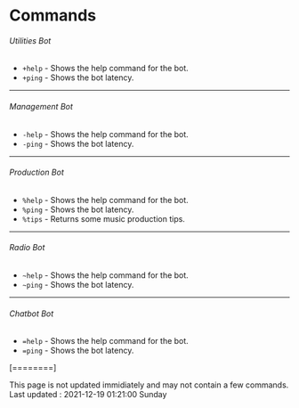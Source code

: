 # Commands
###### Utilities Bot
- `+help` - Shows the help command for the bot.
- `+ping` - Shows the bot latency.

------------

###### Management Bot
- `-help` - Shows the help command for the bot.
- `-ping` - Shows the bot latency.

------------

###### Production Bot
- `%help` - Shows the help command for the bot.
- `%ping` - Shows the bot latency.
- `%tips` - Returns some music production tips.

------------

###### Radio Bot
- `~help` - Shows the help command for the bot.
- `~ping` - Shows the bot latency.

------------

###### Chatbot Bot
- `=help` - Shows the help command for the bot.
- `=ping` - Shows the bot latency.

[========]

This page is not updated immidiately and may not contain a few commands.
Last updated : 2021-12-19 01:21:00 Sunday
